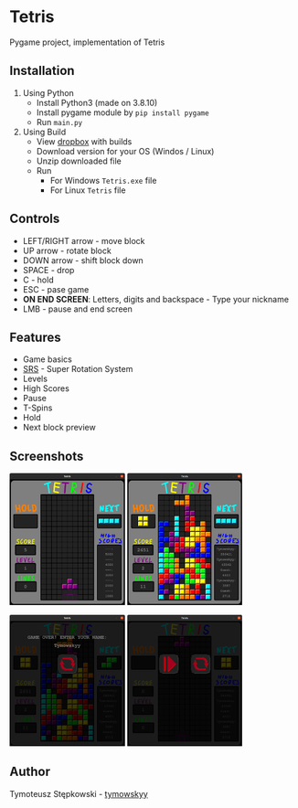 # Tetris
Pygame project, implementation of Tetris
## Installation
1. Using Python
    * Install Python3 (made on 3.8.10)
    * Install pygame module by ```pip install pygame```
    * Run ```main.py```
2. Using Build
    * View [dropbox](https://www.dropbox.com/sh/7l8ubd97m48bbz4/AAC9iWp_15UOQHIBCabNTibfa) with builds
    * Download version for your OS (Windos / Linux)
    * Unzip downloaded file
    * Run
        * For Windows ```Tetris.exe``` file
        * For Linux ```Tetris``` file
## Controls
* LEFT/RIGHT arrow - move block
* UP arrow - rotate block
* DOWN arrow - shift block down
* SPACE - drop
* C - hold
* ESC - pase game
* **ON END SCREEN**: Letters, digits and backspace - Type your nickname
* LMB - pause and end screen
## Features
* Game basics
* [SRS](https://tetris.wiki/Super_Rotation_System) - Super Rotation System
* Levels
* High Scores
* Pause
* T-Spins
* Hold
* Next block preview
## Screenshots
<p>
   <img src="screenshots/1.png" width="40%">
   <img src="screenshots/2.png" width="40%">
</p>
<p>
   <img src="screenshots/3.png" width="40%">
   <img src="screenshots/4.png" width="40%">
</p>

## Author
Tymoteusz Stępkowski - [tymowskyy](https://github.com/tymowskyy)

